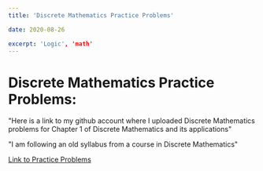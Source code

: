 ```yaml
---
title: 'Discrete Mathematics Practice Problems'

date: 2020-08-26

excerpt: 'Logic', 'math'
---
```


# Discrete Mathematics Practice Problems: 

"Here is a link to my github account where I uploaded Discrete Mathematics problems for Chapter 1 of Discrete Mathematics and its applications"

"I am following an old syllabus from a course in Discrete Mathematics"

[Link to Practice Problems](https://github.com/devinpowers/discrete-mathematics)
